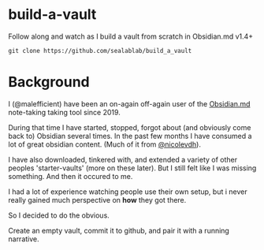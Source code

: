 # build-a-vault
Follow along and watch as I build a vault from scratch in Obsidian.md v1.4+

`git clone https://github.com/sealablab/build_a_vault`

# Background
I (@malefficient) have been an on-again off-again user of the [Obsidian.md](https://obsidian.md/) note-taking taking tool since 2019.

During that time I have started, stopped, forgot about (and obviously come back to) Obsidian several times.
In the past few months I have consumed a lot of great obsidian content. 
(Much of it from [@nicolevdh](https://www.youtube.com/@nicolevdh)). 

I have also downloaded, tinkered with, and extended a variety of other peoples 'starter-vaults' (more on these later). But I still felt like I was missing something.
And then it occured to me. 

I had a lot of experience watching people use their own setup, but i never really gained much perspective on __how__ they got there.

So I decided to do the obvious.

Create an empty vault, commit it to github, and pair it with a running narrative.


